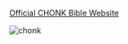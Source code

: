 [Official CHONK Bible Website](https://soullllllll-l.github.io/chonk-genesis/start.html)

![chonk](https://media2.giphy.com/media/y0PmMY7bfz41760kn8/200w.gif?cid=6c09b952r5jjqpllm08op30jn392div8bnxp631e4z3xh59c&ep=v1_gifs_search&rid=200w.gif&ct=g)
